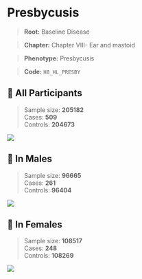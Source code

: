 # Presbycusis

> **Root:** Baseline Disease  

> **Chapter:** Chapter VIII- Ear and mastoid  

> **Phenotype:** Presbycusis  

> **Code:** `H8_HL_PRESBY`

## 🧪 All Participants  
> Sample size: **205182**  
> Cases: **509**  
> Controls: **204673**
<img src="/Disease/Figures/ALL/Incidence/H8_HL_PRESBY.png"/>
<CsvTable src="/Disease_Data/ALL/Incidence/COX_H8_HL_PRESBY.csv" label="🔍 View full results" />

## 👨 In Males  
> Sample size: **96665**  
> Cases: **261**  
> Controls: **96404**
<img src="/Disease/Figures/Male/Incidence/H8_HL_PRESBY.png"/>
<CsvTable src="/Disease_Data/Male/Incidence/COX_H8_HL_PRESBY.csv" label="🔍 View full results" />

## 👩 In Females  
> Sample size: **108517**  
> Cases: **248**  
> Controls: **108269**
<img src="/Disease/Figures/Female/Incidence/H8_HL_PRESBY.png"/>
<CsvTable src="/Disease_Data/Female/Incidence/COX_H8_HL_PRESBY.csv" label="🔍 View full results" />

